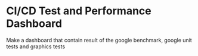 # CI/CD Test and Performance Dashboard

Make a dashboard that contain result of the google benchmark, google unit tests and graphics tests


